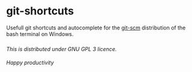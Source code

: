 # git-shortcuts
Usefull git shortcuts and autocomplete for the [git-scm](https://git-scm.com/download/win) distribution of the bash terminal on Windows.

###
*This is distributed under GNU GPL 3 licence.*


####
_*Happy productivity*_


